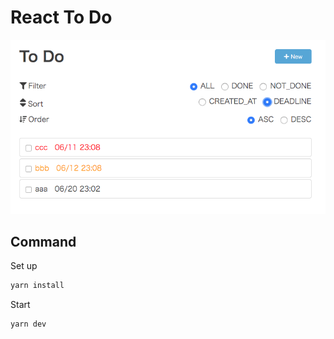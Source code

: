 # React To Do

![screen shot](./images/screen_shot.png)

## Command

Set up

```bash
yarn install
```

Start

```bash
yarn dev
```
